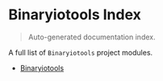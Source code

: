 # Binaryiotools Index

> Auto-generated documentation index.

A full list of `Binaryiotools` project modules.

- [Binaryiotools](binaryiotools/index.md#binaryiotools)
